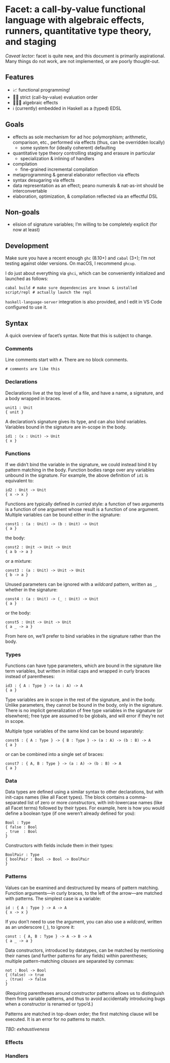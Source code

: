# Facet: a call-by-value functional language with algebraic effects, runners, quantitative type theory, and staging

_Caveat lector:_ facet is quite new, and this document is primarily aspirational. Many things do not work, are not implemented, or are poorly thought-out.


## Features

- 📈 functional programming!
- ✋🏻 strict (call-by-value) evaluation order
- 👷🏻‍♀️ algebraic effects
- ℹ️ (currently) embedded in Haskell as a (typed) EDSL


## Goals

- effects as sole mechanism for ad hoc polymorphism; arithmetic, comparison, etc., performed via effects (thus, can be overridden locally)
  - some system for (ideally coherent) defaulting
- quantitative type theory controlling staging and erasure in particular
  - specialization & inlining of handlers
- compilation
  - fine-grained incremental compilation
- metaprogramming & general elaborator reflection via effects
- syntax desugaring via effects
- data representation as an effect; peano numerals & nat-as-int should be interconvertable
- elaboration, optimization, & compilation reflected via an effectful DSL


## Non-goals

- elision of signature variables; I’m willing to be completely explicit (for now at least)


## Development

Make sure you have a recent enough `ghc` (8.10+) and `cabal` (3+); I’m not testing against older versions. On macOS, I recommend `ghcup`.

I do just about everything via `ghci`, which can be conveniently initialized and launched as follows:

```
cabal build # make sure dependencies are known & installed
script/repl # actually launch the repl
```

`haskell-language-server` integration is also provided, and I edit in VS Code configured to use it.


## Syntax

A quick overview of facet’s syntax. Note that this is subject to change.


### Comments

Line comments start with `#`. There are no block comments.

```facet
# comments are like this
```


### Declarations

Declarations live at the top level of a file, and have a name, a signature, and a body wrapped in braces.

```facet
unit1 : Unit
{ unit }
```

A declaration’s signature gives its type, and can also bind variables. Variables bound in the signature are in-scope in the body.

```facet
id1 : (x : Unit) -> Unit
{ x }
```


### Functions

If we didn’t bind the variable in the signature, we could instead bind it by pattern matching in the body. Function bodies range over any variables unbound in the signature. For example, the above definition of `id1` is equivalent to:

```facet
id2 : Unit -> Unit
{ x -> x }
```

Functions are typically defined in _curried_ style: a function of two arguments is a function of one argument whose result is a function of one argument. Multiple variables can be bound either in the signature:

```facet
const1 : (a : Unit) -> (b : Unit) -> Unit
{ a }
```

the body:

```facet
const2 : Unit -> Unit -> Unit
{ a b -> a }
```

or a mixture:

```facet
const3 : (a : Unit) -> Unit -> Unit
{ b -> a }
```

Unused parameters can be ignored with a _wildcard_ pattern, written as `_`, whether in the signature:

```facet
const4 : (a : Unit) -> (_ : Unit) -> Unit
{ a }
```

or the body:

```facet
const5 : Unit -> Unit -> Unit
{ a _ -> a }
```

From here on, we’ll prefer to bind variables in the signature rather than the body.


### Types

Functions can have type parameters, which are bound in the signature like term variables, but written in initial caps and wrapped in curly braces instead of parentheses:

```facet
id3 : { A : Type } -> (a : A) -> A
{ a }
```

Type variables are in scope in the rest of the signature, and in the body. Unlike parameters, they cannot be bound in the body, only in the signature. There is no implicit generalization of free type variables in the signature (or elsewhere); free type are assumed to be globals, and will error if they’re not in scope.

Multiple type variables of the same kind can be bound separately:

```facet
const6 : { A : Type } -> { B : Type } -> (a : A) -> (b : B) -> A
{ a }
```

or can be combined into a single set of braces:

```facet
const7 : { A, B : Type } -> (a : A) -> (b : B) -> A
{ a }
```


### Data

Data types are defined using a similar syntax to other declarations, but with init-caps names (like all Facet types). The block contains a comma-separated list of zero or more _constructors_, with init-lowercase names (like all Facet terms) followed by their types. For example, here is how you would define a boolean type (if one weren’t already defined for you):

```facet
Bool : Type
{ false : Bool
, true  : Bool
}
```

Constructors with fields include them in their types:

```facet
BoolPair : Type
{ boolPair : Bool -> Bool -> BoolPair
}
```


### Patterns

Values can be examined and destructured by means of pattern matching. Function arguments—in curly braces, to the left of the arrow—are matched with patterns. The simplest case is a variable:

```facet
id : { A : Type } -> A -> A
{ x -> x }
```

If you don’t need to use the argument, you can also use a _wildcard_, written as an underscore (`_`), to ignore it:

```facet
const : { A, B : Type } -> A -> B -> A
{ a _ -> a }
```

Data constructors, introduced by datatypes, can be matched by mentioning their names (and further patterns for any fields) within parentheses; multiple pattern-matching _clauses_ are separated by commas:

```facet
not : Bool -> Bool
{ (false) -> true
, (true)  -> false
}
```

(Requiring parentheses around constructor patterns allows us to distinguish them from variable patterns, and thus to avoid accidentally introducing bugs when a constructor is renamed or typo’d.)

Patterns are matched in top-down order; the first matching clause will be executed. It is an error for no patterns to match.

_TBD: exhaustiveness_


### Effects


### Handlers
